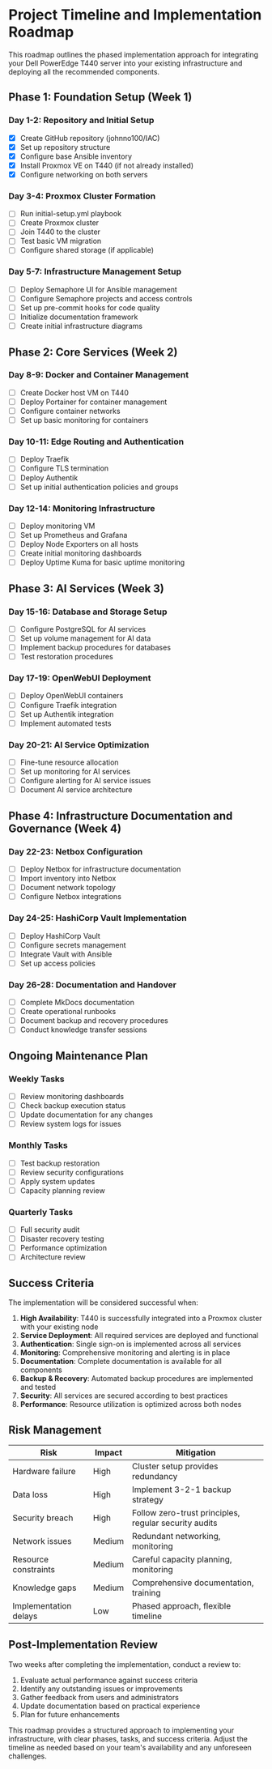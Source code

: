 # Project Timeline and Implementation Roadmap

This roadmap outlines the phased implementation approach for integrating your Dell PowerEdge T440 server into your existing infrastructure and deploying all the recommended components.

## Phase 1: Foundation Setup (Week 1)

### Day 1-2: Repository and Initial Setup

- [x] Create GitHub repository (johnno100/IAC)
- [x] Set up repository structure
- [x] Configure base Ansible inventory
- [x] Install Proxmox VE on T440 (if not already installed)
- [x] Configure networking on both servers

### Day 3-4: Proxmox Cluster Formation

- [ ] Run initial-setup.yml playbook
- [ ] Create Proxmox cluster
- [ ] Join T440 to the cluster
- [ ] Test basic VM migration
- [ ] Configure shared storage (if applicable)

### Day 5-7: Infrastructure Management Setup

- [ ] Deploy Semaphore UI for Ansible management
- [ ] Configure Semaphore projects and access controls
- [ ] Set up pre-commit hooks for code quality
- [ ] Initialize documentation framework
- [ ] Create initial infrastructure diagrams

## Phase 2: Core Services (Week 2)

### Day 8-9: Docker and Container Management

- [ ] Create Docker host VM on T440
- [ ] Deploy Portainer for container management
- [ ] Configure container networks
- [ ] Set up basic monitoring for containers

### Day 10-11: Edge Routing and Authentication

- [ ] Deploy Traefik
- [ ] Configure TLS termination
- [ ] Deploy Authentik
- [ ] Set up initial authentication policies and groups

### Day 12-14: Monitoring Infrastructure

- [ ] Deploy monitoring VM
- [ ] Set up Prometheus and Grafana
- [ ] Deploy Node Exporters on all hosts
- [ ] Create initial monitoring dashboards
- [ ] Deploy Uptime Kuma for basic uptime monitoring

## Phase 3: AI Services (Week 3)

### Day 15-16: Database and Storage Setup

- [ ] Configure PostgreSQL for AI services
- [ ] Set up volume management for AI data
- [ ] Implement backup procedures for databases
- [ ] Test restoration procedures

### Day 17-19: OpenWebUI Deployment

- [ ] Deploy OpenWebUI containers
- [ ] Configure Traefik integration
- [ ] Set up Authentik integration
- [ ] Implement automated tests

### Day 20-21: AI Service Optimization

- [ ] Fine-tune resource allocation
- [ ] Set up monitoring for AI services
- [ ] Configure alerting for AI service issues
- [ ] Document AI service architecture

## Phase 4: Infrastructure Documentation and Governance (Week 4)

### Day 22-23: Netbox Configuration

- [ ] Deploy Netbox for infrastructure documentation
- [ ] Import inventory into Netbox
- [ ] Document network topology
- [ ] Configure Netbox integrations

### Day 24-25: HashiCorp Vault Implementation

- [ ] Deploy HashiCorp Vault
- [ ] Configure secrets management
- [ ] Integrate Vault with Ansible
- [ ] Set up access policies

### Day 26-28: Documentation and Handover

- [ ] Complete MkDocs documentation
- [ ] Create operational runbooks
- [ ] Document backup and recovery procedures
- [ ] Conduct knowledge transfer sessions

## Ongoing Maintenance Plan

### Weekly Tasks

- [ ] Review monitoring dashboards
- [ ] Check backup execution status
- [ ] Update documentation for any changes
- [ ] Review system logs for issues

### Monthly Tasks

- [ ] Test backup restoration
- [ ] Review security configurations
- [ ] Apply system updates
- [ ] Capacity planning review

### Quarterly Tasks

- [ ] Full security audit
- [ ] Disaster recovery testing
- [ ] Performance optimization
- [ ] Architecture review

## Success Criteria

The implementation will be considered successful when:

1. **High Availability**: T440 is successfully integrated into a Proxmox cluster with your existing node
2. **Service Deployment**: All required services are deployed and functional
3. **Authentication**: Single sign-on is implemented across all services
4. **Monitoring**: Comprehensive monitoring and alerting is in place
5. **Documentation**: Complete documentation is available for all components
6. **Backup & Recovery**: Automated backup procedures are implemented and tested
7. **Security**: All services are secured according to best practices
8. **Performance**: Resource utilization is optimized across both nodes

## Risk Management

| Risk | Impact | Mitigation |
|------|--------|------------|
| Hardware failure | High | Cluster setup provides redundancy |
| Data loss | High | Implement 3-2-1 backup strategy |
| Security breach | High | Follow zero-trust principles, regular security audits |
| Network issues | Medium | Redundant networking, monitoring |
| Resource constraints | Medium | Careful capacity planning, monitoring |
| Knowledge gaps | Medium | Comprehensive documentation, training |
| Implementation delays | Low | Phased approach, flexible timeline |

## Post-Implementation Review

Two weeks after completing the implementation, conduct a review to:

1. Evaluate actual performance against success criteria
2. Identify any outstanding issues or improvements
3. Gather feedback from users and administrators
4. Update documentation based on practical experience
5. Plan for future enhancements

This roadmap provides a structured approach to implementing your infrastructure, with clear phases, tasks, and success criteria. Adjust the timeline as needed based on your team's availability and any unforeseen challenges.
